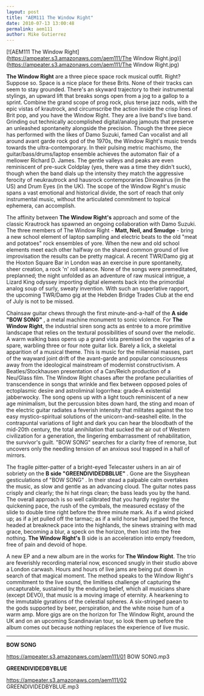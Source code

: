 ```yaml
---
layout: post
title: "AEM111 The Window Right"
date: 2010-07-13 13:00:48
permalink: aem111
author: Mike Gutierrez
---
```

[![AEM111 The Window Right](https://ampeater.s3.amazonaws.com/aem111/The Window Right.jpg)](https://ampeater.s3.amazonaws.com/aem111/The Window Right.jpg)

**The Window Right** are a three piece space rock musical outfit. Right? Suppose so. Space is a nice place for these Brits. None of their tracks can seem to stay grounded. There's an skyward trajectory to their instrumental stylings, an upward lift that breaks songs open from a jog to a gallop to a sprint. Combine the grand scope of prog rock, plus terse jazz nods, with the epic vistas of krautrock, and circumscribe the action inside the crisp lines of Brit pop, and you have the Window Right. They are a live band's live band. Grinding out technically accomplished digital/analog jamouts that preserve an unleashed spontaneity alongside the precision. Though the three piece has performed with the likes of Damo Suzuki, famed Can vocalist and all around avant garde rock god of the 1970s, the Window Right's music trends towards the ultra-contemporary. In their pulsing metric machismo, the guitar/bass/drums/laptop ensemble achieves the automaton flair of a mellower Richard D. James. The gentle valleys and peaks are even reminiscent of pre-suck Coldplay (yes, there was a time they didn't suck), though when the band dials up the intensity they match the aggressive ferocity of neukrautrock and hausrock contemporaries Dinowalrus (in the US) and Drum Eyes (in the UK). The scope of the Window Right's music spans a vast emotional and historical divide, the sort of reach that only instrumental music, without the articulated commitment to topical ephemera, can accomplish.

<!-- more -->

The affinity between **The Window Right's** approach and some of the classic Krautrock has spawned an ongoing collaboration with Damo Suzuki. The three members of The Window Right  \- **Matt, Neil, and Smudge** \- bring a new school element of laptop sampling and electric beats to the old "meat and potatoes" rock ensembles of yore. When the new and old school elements meet each other halfway on the shared common ground of live improvisation the results can be pretty magical. A recent TWR/Damo gig at the Hoxton Square Bar in London was an exercise in pure spontaneity, sheer creation, a rock 'n' roll séance. None of the songs were premeditated, preplanned; the night unfolded as an adventure of raw musical intrigue, a Lizard King odyssey importing digital elements back into the primordial analog soup of surly, sweaty invention. With such an superlative rapport, the upcoming TWR/Damo gig at the Hebden Bridge Trades Club at the end of July is not to be missed.

Chainsaw guitar chews through the first minute-and-a-half of the **A side "BOW SONG"** , a metal machine monument to sonic violence. For **The Window Right**, the industrial siren song acts as entrée to a more primitive landscape that relies on the textural possibilities of sound over the melodic. A warm walking bass opens up a grand vista premised on the vagaries of a spare, warbling three or four note guitar lick. Barely a lick, a skeletal apparition of a musical theme. This is music for the millennial masses, part of the wayward joint drift of the avant-garde and popular consciousness away from the ideological mainstream of modernist constructivism. A Beatles/Stockhausen presentation of a Can/Reich production of a Neu/Glass film. The Window Right chases after the profane peculiarities of transcendence in songs that wrinkle and flex between opposed poles of ectoplasmic desire and astroliminal logorrhea: grade-A existential jabberwocky. The song opens up with a light touch reminiscent of a new age minimalism, but the percussion bites down hard, the sting and moan of the electric guitar radiates a feverish intensity that militates against the too easy mystico-spiritual solutions of the unicorn-and-seashell elite. In the contrapuntal variations of light and dark you can hear the bloodbath of the mid-20th century, the total annihilation that sucked the air out of Western civilization for a generation, the lingering embarrassment of rehabilitation, the survivor's guilt. "BOW SONG" searches for a clarity free of remorse, but uncovers only the needling tension of an anxious soul trapped in a hall of mirrors.

The fragile pitter-patter of a bright-eyed Telecaster ushers in an air of sobriety on the **B side "GREENDIVIDEDBBLUE"** . Gone are the Sisyphean gesticulations of "BOW SONG" . In their stead a palpable calm overtakes the music, as slow and gentle as an advancing cloud. The guitar notes pass crisply and clearly; the hi hat rings clean; the bass leads you by the hand. The overall approach is so well calibrated that you hardly register the quickening pace, the rush of the cymbals, the measured ecstasy of the slide to double time right before the three minute mark. As if a wind picked up; as if a jet pulled off the tarmac; as if a wild horse had jumped the fence, headed at breakneck pace into the highlands, the sinews straining with mad grace, becoming a blur, a speck on the horizon, then lost into the free nothing. **The Window Right's** B side is an acceleration into empty freedom, free of pain and devoid of hope.

A new EP and a new album are in the works for **The Window Right**. The trio are feverishly recording material now, esconced snugly in their studio above a London carwash. Hours and hours of live jams are being put down in search of that magical moment. The method speaks to the Window Right's commitment to the live sound, the limitless challenge of capturing the uncapturable, sustained by the enduring belief, which all musicians share (except DEVO), that music is a moving image of eternity. A hearkening to the immutable gyrations of the celestial spheres. A six-stringed paean to the gods supported by beer, perspiration, and the white noise hum of a warm amp. More gigs are on the horizon for The Window Right, around the UK and on an upcoming Scandinavian tour, so look them up before the album comes out because nothing replaces the experience of live music.

---

**BOW SONG**

https://ampeater.s3.amazonaws.com/aem111/01 BOW SONG.mp3

**GREENDIVIDEDBYBLUE**

https://ampeater.s3.amazonaws.com/aem111/02 GREENDIVIDEDBYBLUE.mp3

